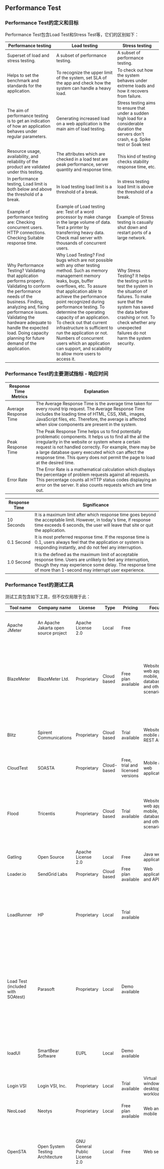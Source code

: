 ## Performance Test

### Performance Test的定义和目标

Performance Test包含Load Test和Stress Test等，它们的区别如下：

| Performance testing                                                                                                                                                                                                                                                                                                      | Load testing                                                                                                                                                                                                                                                                                                                                                                                                                                                                                                                     | Stress testing                                                                                                                                                                                                                                      |
|--------------------------------------------------------------------------------------------------------------------------------------------------------------------------------------------------------------------------------------------------------------------------------------------------------------------------|----------------------------------------------------------------------------------------------------------------------------------------------------------------------------------------------------------------------------------------------------------------------------------------------------------------------------------------------------------------------------------------------------------------------------------------------------------------------------------------------------------------------------------|-----------------------------------------------------------------------------------------------------------------------------------------------------------------------------------------------------------------------------------------------------|
| Superset of load and stress testing.                                                                                                                                                                                                                                                                                     | A subset of performance testing.                                                                                                                                                                                                                                                                                                                                                                                                                                                                                                 | A subset of performance testing.                                                                                                                                                                                                                    |
| Helps to set the benchmark and standards for the application.                                                                                                                                                                                                                                                            | To recognize the upper limit of the system, set SLA of the app and check how the system can handle a heavy load.                                                                                                                                                                                                                                                                                                                                                                                                                 | To check out how the system behaves under extreme loads and how it recovers from failure.                                                                                                                                                           |
| The aim of performance testing is to get an indication of how an application behaves under regular parameters.                                                                                                                                                                                                           | Generating increased load on a web application is the main aim of load testing.                                                                                                                                                                                                                                                                                                                                                                                                                                                  | Stress testing aims to ensure that under a sudden high load for a considerable duration the servers don't crash, e.g. Spike test or Soak test                                                                                                       |
| Resource usage, availability, and reliability of the product are validated under this testing.                                                                                                                                                                                                                           | The attributes which are checked in a load test are peak performance, server quantity and response time.                                                                                                                                                                                                                                                                                                                                                                                                                         | This kind of testing checks stability response time, etc.                                                                                                                                                                                           |
| In performance testing, Load limit is both below and above the threshold of a break.                                                                                                                                                                                                                                     | In load testing load limit is a threshold of a break.                                                                                                                                                                                                                                                                                                                                                                                                                                                                            | In stress testing load limit is above the threshold of a break.                                                                                                                                                                                     |
| Example of performance testing are:   Checking concurrent users.  HTTP connections.  Checking Suitable response time.                                                                                                                                                                                                    | Example of Load testing are:  Test of a word processor by make change in the large volume of data.  Test a printer by transferring heavy data.  Check mail server with thousands of concurrent users.                                                                                                                                                                                                                                                                                                                            | Example of Stress testing is casually shut down and restart ports of a large network.                                                                                                                                                               |
| Why Performance Testing?  Validating that application performs properly.  Validating to conform the performance needs of the business.  Finding, analyzing and, fixing performance issues.  Validating the hardware adequate to handle the expected load.  Doing capacity planning for future demand of the application. | Why Load Testing?  Find bugs which are not possible with any other testing method. Such as memory management memory leaks, bugs, buffer overflows, etc.  To assure that application able to achieve the performance point recognized during performance testing.  To determine the operating capacity of an application.  To check out that current infrastructure is sufficient to run the application or not.  Numbers of concurrent users which an application can support, and scalability to allow more users to access it. | Why Stress Testing?  It helps the testing unit to test the system in the situation of failures.  To make sure that the system has saved the data before crashing or not.  To check whether any unexpected failures do not harm the system security. |

### Performance Test的主要测试指标 - 响应时间

| Response Time Metrics | Explanation                                                                                                                                                                                                                                                                                                                                                            |
|-----------------------|------------------------------------------------------------------------------------------------------------------------------------------------------------------------------------------------------------------------------------------------------------------------------------------------------------------------------------------------------------------------|
| Average Response Time | The Average Response Time is the average time taken for every round trip request. The Average Response Time includes the loading time of HTML, CSS, XML, images, JavaScript files, etc. Therefore, the average is affected when slow components are present in the system.                                                                                             |
| Peak Response Time    | The Peak Response Time helps us to find potentially problematic components. It helps us to find all the all the irregularity in the website or system where a certain request is not handled correctly. For example, there may be a large database query executed which can affect the response time. This query does not permit the page to load at the desired time. |
| Error Rate            | The Error Rate is a mathematical calculation which displays the percentage of problem requests against all requests. This percentage counts all HTTP status codes displaying an error on the server. It also counts requests which are time out.                                                                                                                       |

| Response Time | Significance                                                                                                                                                                                                                   |
|---------------|--------------------------------------------------------------------------------------------------------------------------------------------------------------------------------------------------------------------------------|
| 10 Seconds    | It is a maximum limit after which response time goes beyond the acceptable limit. However, in today's time, if response time exceeds 6 seconds, the user will leave that site or quit the application.                         |
| 0.1 Second    | It is most preferred response time. If the response time is 0.1, users always feel that the application or system is responding instantly, and do not feel any interruption.                                                   |
| 1.0 Second    | It is the defined as the maximum limit of acceptable response time. Users are unlikely to feel any interruption, though they may experience some delay. The response time of more than 1-second may interrupt user experience. |

### Performance Test的测试工具

测试工具包含如下工具，但不仅仅局限于此：

| Tool name                         | Company name                          | License                        | Type        | Pricing                           | Focus                                                  | Notes                                                                                                                                                                                                     |
|-----------------------------------|---------------------------------------|--------------------------------|-------------|-----------------------------------|--------------------------------------------------------|-----------------------------------------------------------------------------------------------------------------------------------------------------------------------------------------------------------|
| Apache JMeter                     | An Apache Jakarta open source project | Apache License 2.0             | Local       | Free                              |                                                        | Java desktop application for load testing and performance measurement.                                                                                                                                    |
| BlazeMeter                        | BlazeMeter Ltd.                       | Proprietary                    | Cloud based | Free plan available               | Website, web app, mobile, database and other scenarios | Scalable load up to 200,000 concurrent simulated browser users from across eight geographical locations. Can also be used for integration and functional testing.                                         |
| Blitz                             | Spirent Communications                | Proprietary                    | Cloud based | Trial available                   | Websites, mobile and REST APIs                         | It allows to simulate up to 50,000 simultaneous virtual users from different worldwide locations.                                                                                                         |
| CloudTest                         | SOASTA                                | Proprietary                    | Cloud-based | Free, trial and licensed versions | Mobile and web applications                            |                                                                                                                                                                                                           |
| Flood                             | Tricentis                             | Proprietary                    | Cloud based | Trial available                   | Website, web app, mobile, database and other scenarios | Scalable load up to millions of concurrent users from across 14 geographical locations. Pricing is based on infrastructure used, not tests or virtual users. [5] [6]                                      |
| Gatling                           | Open Source                           | Apache License 2.0             | Local       | Free                              | Java web applications                                  | Portable HTML reports.                                                                                                                                                                                    |
| Loader.io                         | SendGrid Labs                         | Proprietary                    | Cloud based | Free plan available               | Web applications and API                               |                                                                                                                                                                                                           |
| LoadRunner                        | HP                                    | Proprietary                    | Local       | Trial available                   |                                                        | Primarily used for executing large numbers of tests (or a large number of virtual users) concurrently. Can be used for unit and integration testing as well.                                              |
| Load Test (included with SOAtest) | Parasoft                              | Proprietary                    | Local       | Demo available                    |                                                        | Performance testing tool that verifies functionality and performance under load. Supports SOAtest tests, JUnits, lightweight socket-based components. Detects concurrency issues.                         |
| loadUI                            | SmartBear Software                    | EUPL                           | Local       | Demo available                    |                                                        | Cross-platform load testing tool, targeted mainly at web services. Integrates with soapUI.                                                                                                                |
| Login VSI                         | Login VSI, Inc.                       | Proprietary                    | Local       | Trial available                   | Virtual windows desktops workloads                     |                                                                                                                                                                                                           |
| NeoLoad                           | Neotys                                | Proprietary                    | Local       | Free plan available               | Web and mobile                                         | Load can be generated from local agents or from the cloud.                                                                                                                                                |
| OpenSTA                           | Open System Testing Architecture      | GNU General Public License 2.0 | Local       | Free                              | Web server                                             | Utilizes a distributed software architecture based on CORBA. OpenSTA binaries available for Windows.                                                                                                      |
| Rational Performance Tester       | IBM                                   | Proprietary                    | Local       | Trial available                   |                                                        | Eclipse based large scale performance testing tool primarily used for executing large volume performance tests to measure system response time for server based applications.                             |
| Siege                             | Open source                           | Open source GPLv3 or later     | Local       | Free                              | Web servers                                            | Supports basic authentication, cookies, HTTP, HTTPS and FTP protocols.                                                                                                                                    |
| Silk Performer                    | Borland                               | Proprietary                    | Local       | Trial available                   |                                                        | Application performance tool with cloud and local virtual agents. Supports most protocols and applications. Licensed.                                                                                     |
| Test Studio                       | Telerik                               | Proprietary                    | Local       | Trial available                   |                                                        | Assess how website would perform if visited by a large number of users at the same time.                                                                                                                  |
| Visual Studio Enterprise edition  | Microsoft                             | Proprietary                    | Local       | Trial available                   |                                                        | Visual Studio Enterprise edition includes a load test tool which enables a developer to execute a variety of tests (web, unit etc...) with a combination of configurations to simulate real user load.[7] |
| WebLOAD                           | RadView                               | Proprietary                    | Local       | Free plan available               | Web and Mobile applications and API                    | Load testing tool for web and mobile applications including Web Dashboard for performance test analysis. Used for large-scale loads which can be generated also from the cloud. Licensed.                 |

### 几个例子

Load Test：如下，测试持续累加的用户并发量对Response Time的影响。
![load-test](./pix/load-test.png)

Spike Test 和 Soak Test：如下，测试高峰期或长时间持续高并发的场景，及过后的恢复。
![spike-test](./pix/spike-test.png)

### Reference

* https://en.wikipedia.org/wiki/Software_performance_testing
* https://en.wikipedia.org/wiki/Load_testing